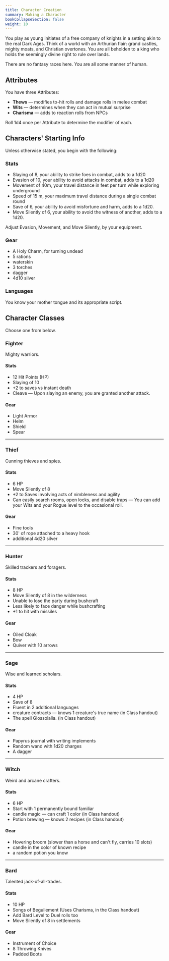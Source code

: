 ```yaml
---
title: Character Creation
summary: Making a Character
bookCollapseSection: false
weight: 10
---
```


You play as young initiates of a free company of knights in a setting akin to the real Dark Ages. Think of a world with an Arthurian flair: grand castles, mighty moats, and Christian overtones. You are all beholden to a king who holds the seemingly divine right to rule over lands.

There are no fantasy races here. You are all some manner of human.

## Attributes

You have three Attributes:

- **Thews** — modifies to-hit rolls and damage rolls in melee combat
- **Wits** — determines when they can act in mutual surprise
- **Charisma** — adds to reaction rolls from NPCs

Roll 1d4 once per Attribute to determine the modifier of each.

## Characters' Starting Info

Unless otherwise stated, you begin with the following:

### Stats

- Slaying of 8, your ability to strike foes in combat, adds to a 1d20
- Evasion of 10, your ability to avoid attacks in combat, adds to a 1d20
- Movement of 40m, your travel distance in feet per turn while exploring underground
- Speed of 15 m, your maximum travel distance during a  single combat round
- Save of 6, your ability to avoid misfortune and harm, adds to a 1d20.
- Move Silently of 6, your ability to avoid the witness of another, adds to a 1d20.

Adjust Evasion, Movement, and Move Silently, by your equipment.

### Gear

- A Holy Charm, for turning undead
- 5 rations
- waterskin
- 3 torches
- dagger
- 4d10 silver

### Languages

You know your mother tongue and its appropriate script.

## Character Classes

Choose one from below.

### Fighter

Mighty warriors.

#### Stats

- 12 Hit Points (HP)
- Slaying of 10
- +2 to saves vs instant death
- Cleave — Upon slaying an enemy, you are granted another attack.

#### Gear

- Light Armor
- Helm
- Shield
- Spear

---

### Thief

Cunning thieves and spies.

#### Stats

- 6 HP
- Move Silently of 8
- +2 to Saves involving acts of nimbleness and agility
- Can easily search rooms, open locks, and disable traps — You can add your Wits and your Rogue level to the occasional roll.

#### Gear

- Fine tools
- 30' of rope attached to a heavy hook
- additional 4d20 silver

---

### Hunter

Skilled trackers and foragers.

#### Stats

- 8 HP
- Move Silently of 8 in the wilderness
- Unable to lose the party during bushcraft
- Less likely to face danger while bushcrafting
- +1 to hit with missiles

#### Gear

- Oiled Cloak
- Bow
- Quiver with 10 arrows

---

### Sage

Wise and learned scholars.

#### Stats

- 4 HP
- Save of 8
- Fluent in 2 additional languages
- creature contracts — knows 1 creature's true name (in Class handout)
- The spell Glossolalia. (in Class handout)

#### Gear

- Papyrus journal with writing implements
- Random wand with 1d20 charges
- A dagger

---

### Witch

Weird and arcane crafters.

#### Stats

- 6 HP
- Start with 1 permanently bound familiar
- candle magic — can craft 1 color (in Class handout)
- Potion brewing — knows 2 recipes (in Class handout)

#### Gear

- Hovering broom (slower than a horse and can't fly, carries 10 slots)
- candle in the color of known recipe
- a random potion you know

---

### Bard

Talented jack-of-all-trades.

#### Stats

- 10 HP
- Songs of Beguilement (Uses Charisma, in the Class handout)
- Add Bard Level to Duel rolls too
- Move Silently of 8 in settlements

#### Gear

- Instrument of Choice
- 8 Throwing Knives
- Padded Boots

